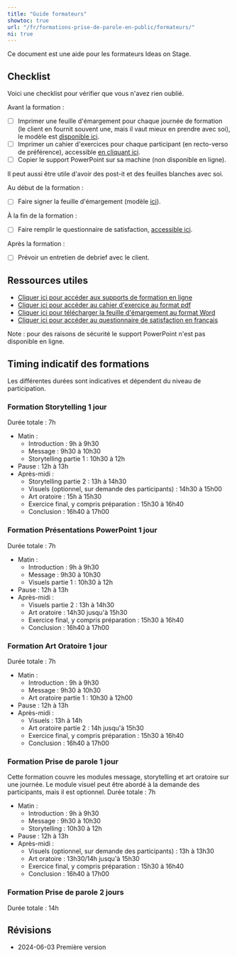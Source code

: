 ```yaml
---
title: "Guide formateurs"
showtoc: true
url: "/fr/formations-prise-de-parole-en-public/formateurs/"
ni: true
---
```


Ce document est une aide pour les formateurs Ideas on Stage.

## Checklist

Voici une checklist pour vérifier que vous n'avez rien oublié.

Avant la formation :

- [ ] Imprimer une feuille d'émargement pour chaque journée de formation (le client en fournit souvent une, mais il vaut mieux en prendre avec soi), le modèle est [disponible ici](/training/feuille-emargement.docx).
- [ ] Imprimer un cahier d'exercices pour chaque participant (en recto-verso de préférence), accessible [en cliquant ici](/training/cahier-exercices-ideas-on-stage.pdf).
- [ ] Copier le support PowerPoint sur sa machine (non disponible en ligne).

Il peut aussi être utile d'avoir des post-it et des feuilles blanches avec soi.

Au début de la formation :

- [ ] Faire signer la feuille d'émargement (modèle [ici](/training/feuille-emargement.docx)).

À la fin de la formation :

- [ ] Faire remplir le questionnaire de satisfaction, [accessible ici](https://www.survio.com/survey/d/X5P/Formation-ideasonstage).

Après la formation :

- [ ] Prévoir un entretien de debrief avec le client.


## Ressources utiles

- [Cliquer ici pour accéder aux supports de formation en ligne](/fr/formations-prise-de-parole-en-public/supports/)
- [Cliquer ici pour accéder au cahier d'exercice au format pdf](/training/cahier-exercices-ideas-on-stage.pdf)
- [Cliquer ici pour télécharger la feuille d'émargement au format Word](/training/feuille-emargement.docx)
- [Cliquer ici pour accéder au questionnaire de satisfaction en français](https://www.survio.com/survey/d/X5P/Formation-ideasonstage)

Note : pour des raisons de sécurité le support PowerPoint n'est pas disponible en ligne.


## Timing indicatif des formations

Les différentes durées sont indicatives et dépendent du niveau de participation.


### Formation Storytelling 1 jour

Durée totale : 7h

- Matin : 
	- Introduction : 9h à 9h30
	- Message : 9h30 à 10h30
	- Storytelling partie 1 : 10h30 à 12h
- Pause : 12h à 13h
- Après-midi :
	- Storytelling partie 2 : 13h à 14h30
	- Visuels (optionnel, sur demande des participants) : 14h30 à 15h00
	- Art oratoire : 15h à 15h30
	- Exercice final, y compris préparation : 15h30 à 16h40
	- Conclusion : 16h40 à 17h00


### Formation Présentations PowerPoint 1 jour

Durée totale : 7h

- Matin : 
	- Introduction : 9h à 9h30
	- Message : 9h30 à 10h30
	- Visuels partie 1 : 10h30 à 12h
- Pause : 12h à 13h
- Après-midi :
	- Visuels partie 2 : 13h à 14h30
	- Art oratoire : 14h30 jusqu'à 15h30
	- Exercice final, y compris préparation : 15h30 à 16h40
	- Conclusion : 16h40 à 17h00


### Formation Art Oratoire 1 jour

Durée totale : 7h

- Matin : 
	- Introduction : 9h à 9h30
	- Message : 9h30 à 10h30
	- Art oratoire partie 1 : 10h30 à 12h00
- Pause : 12h à 13h
- Après-midi :
	- Visuels : 13h à 14h
	- Art oratoire partie 2 : 14h jusqu'à 15h30
	- Exercice final, y compris préparation : 15h30 à 16h40
	- Conclusion : 16h40 à 17h00


### Formation Prise de parole 1 jour

Cette formation couvre les modules message, storytelling et art oratoire sur une journée. Le module visuel peut être abordé à la demande des participants, mais il est optionnel. Durée totale : 7h

- Matin : 
	- Introduction : 9h à 9h30
	- Message : 9h30 à 10h30
	- Storytelling : 10h30 à 12h
- Pause : 12h à 13h
- Après-midi :
	- Visuels (optionnel, sur demande des participants) : 13h à 13h30
	- Art oratoire : 13h30/14h jusqu'à 15h30
	- Exercice final, y compris préparation : 15h30 à 16h40
	- Conclusion : 16h40 à 17h00


### Formation Prise de parole 2 jours

Durée totale : 14h


## Révisions

- 2024-06-03 Première version
